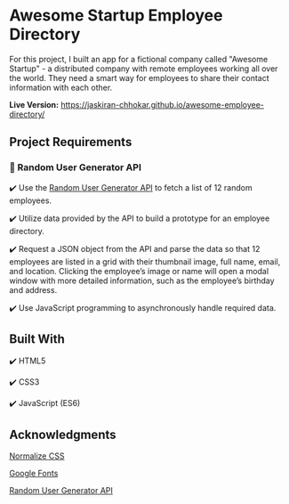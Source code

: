 # Awesome Startup Employee Directory 

For this project, I built an app for a fictional company called "Awesome Startup" - a distributed company with remote employees working all over the world. They need a smart way for employees to share their contact information with each other. 

**Live Version:** https://jaskiran-chhokar.github.io/awesome-employee-directory/

## Project Requirements

### :information_desk_person: Random User Generator API
    
:heavy_check_mark: Use the [Random User Generator API](https://randomuser.me/) to fetch a list of 12 random employees.

:heavy_check_mark: Utilize data provided by the API to build a prototype for an employee directory.

:heavy_check_mark: Request a JSON object from the API and parse the data so that 12 employees are listed in a grid with their thumbnail image, full name, email, and location. Clicking the employee’s image or name will open a modal window with more detailed information, such as the employee’s birthday and address.

:heavy_check_mark: Use JavaScript programming to asynchronously handle required data. 


## Built With

:heavy_check_mark: HTML5

:heavy_check_mark: CSS3

:heavy_check_mark: JavaScript (ES6) 

## Acknowledgments

[Normalize CSS](https://necolas.github.io/normalize.css/)

[Google Fonts](https://fonts.google.com/)

[Random User Generator API](https://randomuser.me/)
